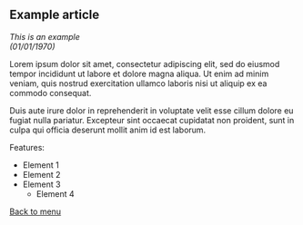 ## Example article
_This is an example_<br/>
_(01/01/1970)_

Lorem ipsum dolor sit amet, consectetur adipiscing elit, sed do
eiusmod tempor incididunt ut labore et dolore magna aliqua.
Ut enim ad minim veniam, quis nostrud exercitation ullamco laboris
nisi ut aliquip ex ea commodo consequat.

Duis aute irure dolor in reprehenderit in voluptate velit esse
cillum dolore eu fugiat nulla pariatur. Excepteur sint occaecat
cupidatat non proident, sunt in culpa qui officia deserunt mollit
anim id est laborum. 

Features:

* Element 1
* Element 2
* Element 3
  * Element 4

[Back to menu](index.md)
